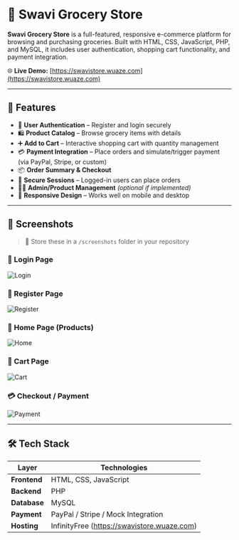  # 🛒 Swavi Grocery Store

**Swavi Grocery Store** is a full-featured, responsive e-commerce platform for browsing and purchasing groceries. Built with HTML, CSS, JavaScript, PHP, and MySQL, it includes user authentication, shopping cart functionality, and payment integration.

🌐 **Live Demo:** [https://swavistore.wuaze.com](https://swavistore.wuaze.com)

---

## 🚀 Features

- 🧾 **User Authentication** – Register and login securely
- 🛍️ **Product Catalog** – Browse grocery items with details
- ➕ **Add to Cart** – Interactive shopping cart with quantity management
- 💳 **Payment Integration** – Place orders and simulate/trigger payment (via PayPal, Stripe, or custom)
- 📦 **Order Summary & Checkout**
- 🔐 **Secure Sessions** – Logged-in users can place orders
- 🧑‍💻 **Admin/Product Management** *(optional if implemented)*
- 📱 **Responsive Design** – Works well on mobile and desktop

---

## 📸 Screenshots

> 📁 Store these in a `/screenshots` folder in your repository

### 🔐 Login Page  
![Login](screenshots/login.png)

### 📝 Register Page  
![Register](screenshots/register.png)

### 🏪 Home Page (Products)  
![Home](screenshots/home.png)

### 🛒 Cart Page  
![Cart](screenshots/cart.png)

### 💳 Checkout / Payment  
![Payment](screenshots/payment.png)

---

## 🛠️ Tech Stack

| Layer        | Technologies                        |
|--------------|-------------------------------------|
| **Frontend** | HTML, CSS, JavaScript               |
| **Backend**  | PHP                                 |
| **Database** | MySQL                               |
| **Payment**  | PayPal / Stripe / Mock Integration  |
| **Hosting**  | InfinityFree (https://swavistore.wuaze.com) |

 
